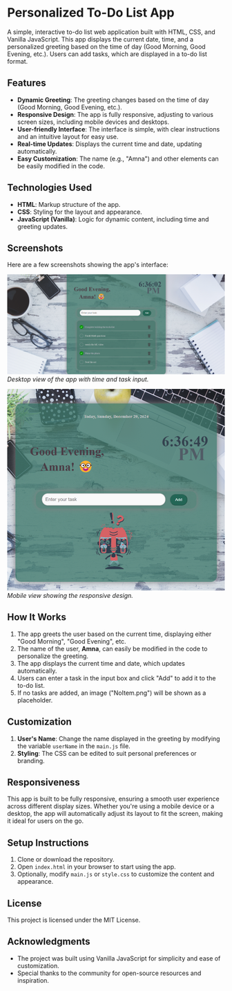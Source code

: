 # Personalized To-Do List App

A simple, interactive to-do list web application built with HTML, CSS, and Vanilla JavaScript. This app displays the current date, time, and a personalized greeting based on the time of day (Good Morning, Good Evening, etc.). Users can add tasks, which are displayed in a to-do list format.

## Features

- **Dynamic Greeting**: The greeting changes based on the time of day (Good Morning, Good Evening, etc.).
- **Responsive Design**: The app is fully responsive, adjusting to various screen sizes, including mobile devices and desktops.
- **User-friendly Interface**: The interface is simple, with clear instructions and an intuitive layout for easy use.
- **Real-time Updates**: Displays the current time and date, updating automatically.
- **Easy Customization**: The name (e.g., "Amna") and other elements can be easily modified in the code.

## Technologies Used

- **HTML**: Markup structure of the app.
- **CSS**: Styling for the layout and appearance.
- **JavaScript (Vanilla)**: Logic for dynamic content, including time and greeting updates.

## Screenshots

Here are a few screenshots showing the app's interface:

![Screenshot 1](display.png)  
*Desktop view of the app with time and task input.*

![Screenshot 2](display-beforeAddingTasks.png)  
*Mobile view showing the responsive design.*

## How It Works

1. The app greets the user based on the current time, displaying either "Good Morning", "Good Evening", etc.
2. The name of the user, **Amna**, can easily be modified in the code to personalize the greeting.
3. The app displays the current time and date, which updates automatically.
4. Users can enter a task in the input box and click "Add" to add it to the to-do list.
5. If no tasks are added, an image ("NoItem.png") will be shown as a placeholder.

## Customization

1. **User's Name**: Change the name displayed in the greeting by modifying the variable `userName` in the `main.js` file.
2. **Styling**: The CSS can be edited to suit personal preferences or branding.

## Responsiveness

This app is built to be fully responsive, ensuring a smooth user experience across different display sizes. Whether you're using a mobile device or a desktop, the app will automatically adjust its layout to fit the screen, making it ideal for users on the go.

## Setup Instructions

1. Clone or download the repository.
2. Open `index.html` in your browser to start using the app.
3. Optionally, modify `main.js` or `style.css` to customize the content and appearance.

## License

This project is licensed under the MIT License.

## Acknowledgments

- The project was built using Vanilla JavaScript for simplicity and ease of customization.
- Special thanks to the community for open-source resources and inspiration.

